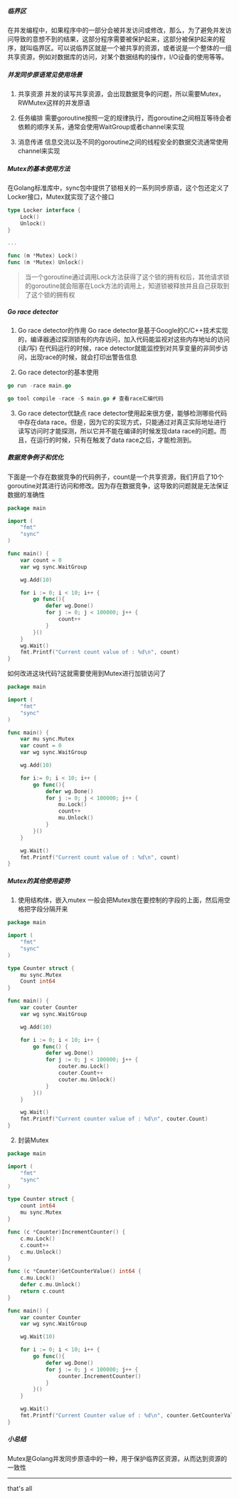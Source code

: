 ##### 临界区
在并发编程中，如果程序中的一部分会被并发访问或修改，那么，为了避免并发访问导致的意想不到的结果，这部分程序需要被保护起来，这部分被保护起来的程序，就叫临界区。可以说临界区就是一个被共享的资源，或者说是一个整体的一组共享资源，例如对数据库的访问，对某个数据结构的操作，I/O设备的使用等等。


##### 并发同步原语常见使用场景
1. 共享资源
并发的读写共享资源，会出现数据竞争的问题，所以需要Mutex，RWMutex这样的并发原语

2. 任务编排
需要goroutine按照一定的规律执行，而goroutine之间相互等待会者依赖的顺序关系，通常会使用WaitGroup或者channel来实现

3. 消息传递
信息交流以及不同的goroutine之间的线程安全的数据交流通常使用channel来实现


##### Mutex的基本使用方法
在Golang标准库中，sync包中提供了锁相关的一系列同步原语，这个包还定义了Locker接口，Mutex就实现了这个接口

```go
type Locker interface {
	Lock()
	Unlock()
}

...

func (m *Mutex) Lock()
func (m *Mutex) Unlock()
```

> 当一个goroutine通过调用Lock方法获得了这个锁的拥有权后，其他请求锁的goroutine就会阻塞在Lock方法的调用上，知道锁被释放并且自己获取到了这个锁的拥有权


##### Go race detector
1. Go race detector的作用
Go race detector是基于Google的C/C++技术实现的，编译器通过探测锁有的内存访问，加入代码能监视对这些内存地址的访问(读/写)
在代码运行的时候，race detector就能监控到对共享变量的非同步访问，出现race的时候，就会打印出警告信息

2. Go race detector的基本使用
```go
go run -race main.go

go tool compile -race -S main.go # 查看race汇编代码
```

3. Go race detector优缺点
race detector使用起来很方便，能够检测哪些代码中存在data race。但是，因为它的实现方式，只能通过对真正实际地址进行读写访问时才能探测，所以它并不能在编译的时候发现data race的问题。而且，在运行的时候，只有在触发了data race之后，才能检测到。


##### 数据竞争例子和优化
下面是一个存在数据竞争的代码例子，count是一个共享资源，我们开启了10个goroutine对其进行访问和修改。因为存在数据竞争，这导致的问题就是无法保证数据的准确性


```go
package main

import (
	"fmt"
	"sync"
)

func main() {
	var count = 0
	var wg sync.WaitGroup

	wg.Add(10)

	for i := 0; i < 10; i++ {
		go func(){
			defer wg.Done()
			for j := 0; j < 100000; j++ {
				count++
			}
		}()
	}
	wg.Wait()
	fmt.Printf("Current count value of : %d\n", count)
}
```


如何改进这块代码?这就需要使用到Mutex进行加锁访问了

```go
package main

import (
	"fmt"
	"sync"
)

func main() {
	var mu sync.Mutex
	var count = 0
	var wg sync.WaitGroup

	wg.Add(10)

	for i:= 0; i < 10; i++ {
		go func(){
			defer wg.Done()
			for j := 0; j < 100000; j++ {
				mu.Lock()
				count++
				mu.Unlock()
			}
		}()
	}

	wg.Wait()
	fmt.Printf("Current count value of : %d\n", count)
}
```


##### Mutex的其他使用姿势
1. 使用结构体，嵌入mutex
一般会把Mutex放在要控制的字段的上面，然后用空格把字段分隔开来

```go
package main

import (
	"fmt"
	"sync"
)

type Counter struct {
	mu sync.Mutex
	Count int64
}

func main() {
	var couter Counter
	var wg sync.WaitGroup

	wg.Add(10)

	for i := 0; i < 10; i++ {
		go func() {
			defer wg.Done()
			for j := 0; j < 100000; j++ {
				couter.mu.Lock()
				couter.Count++
				couter.mu.Unlock()
			}
		}()
	}

	wg.Wait()
	fmt.Printf("Current counter value of : %d\n", couter.Count)
}
```


2. 封装Mutex
```go
package main

import (
	"fmt"
	"sync"
)

type Counter struct {
	count int64
	mu sync.Mutex
}

func (c *Counter)IncrementCounter() {
	c.mu.Lock()
	c.count++
	c.mu.Unlock()
}

func (c *Counter)GetCounterValue() int64 {
	c.mu.Lock()
	defer c.mu.Unlock()
	return c.count
}

func main() {
	var counter Counter
	var wg sync.WaitGroup

	wg.Wait(10)

	for i := 0; i < 10; i++ {
		go func(){
			defer wg.Done()
			for j := 0; j < 100000; j++ {
				counter.IncrementCounter()
			}
		}()
	}

	wg.Wait()
	fmt.Printf("Current Counter value of : %d\n", counter.GetCounterValue())
}
```


##### 小总结
Mutex是Golang并发同步原语中的一种，用于保护临界区资源，从而达到资源的一致性

---
that's all